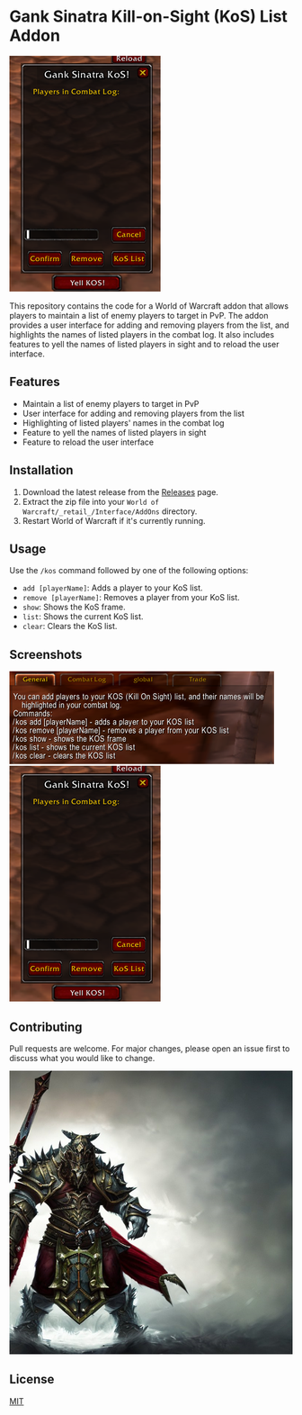 # Gank Sinatra Kill-on-Sight (KoS) List Addon

![Addon Screenshot](images/screenshot.png)

This repository contains the code for a World of Warcraft addon that allows players to maintain a list of enemy players to target in PvP. The addon provides a user interface for adding and removing players from the list, and highlights the names of listed players in the combat log. It also includes features to yell the names of listed players in sight and to reload the user interface.

## Features

- Maintain a list of enemy players to target in PvP
- User interface for adding and removing players from the list
- Highlighting of listed players' names in the combat log
- Feature to yell the names of listed players in sight
- Feature to reload the user interface

## Installation

1. Download the latest release from the [Releases](https://github.com/yourusername/GankSinatraKos/releases) page.
2. Extract the zip file into your `World of Warcraft/_retail_/Interface/AddOns` directory.
3. Restart World of Warcraft if it's currently running.

## Usage

Use the `/kos` command followed by one of the following options:

- `add [playerName]`: Adds a player to your KoS list.
- `remove [playerName]`: Removes a player from your KoS list.
- `show`: Shows the KoS frame.
- `list`: Shows the current KoS list.
- `clear`: Clears the KoS list.

## Screenshots

![KoS List](images/kos-list.png)
![KoS Frame](images/kos-add.png)

## Contributing

Pull requests are welcome. For major changes, please open an issue first to discuss what you would like to change.

![](images/koswar.png)
## License

[MIT](https://choosealicense.com/licenses/mit/)
